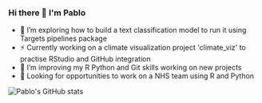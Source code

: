 ### Hi there 👋 I'm Pablo

<!--
**Pablo-source/Pablo-source** is a ✨ _special_ ✨ repository because its `README.md` (this file) appears on your GitHub profile.

Here are some ideas to get you started:  

- 🔭 I’m currently working on ...
- 🌱 I’m currently learning ...
- 👯 I’m looking to collaborate on ...
- 🤔 I’m looking for help with ...
- 💬 Ask me about ...
- 📫 How to reach me: ...
- 😄 Pronouns: ...
- ⚡ Fun fact: ...
![Pablo's GitHub languages](https://github-readme-stats.vercel.app/api/top-langs/?username=PABLO-SOURCE&layout=compact&show_icons=true&theme=radical)
-->

- 🔭 I’m exploring how to build a text classification model to run it using Targets pipelines package
- ⚡ Currently working on a climate visualization project 'climate_viz' to practise RStudio and GitHub integration
- 🌱 I’m improving my R Python and Git skills working on new projects 
- 👯 Looking for opportunities to work on a NHS team using R and Python 

![Pablo's GitHub stats](https://github-readme-stats.vercel.app/api?username=Pablo-source&show_icons=true&theme=radical)


